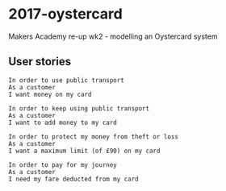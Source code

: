 # 2017-oystercard
Makers Academy re-up wk2 - modelling an Oystercard system

## User stories
```
In order to use public transport  
As a customer  
I want money on my card

In order to keep using public transport
As a customer
I want to add money to my card

In order to protect my money from theft or loss
As a customer
I want a maximum limit (of £90) on my card

In order to pay for my journey
As a customer
I need my fare deducted from my card
```
